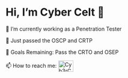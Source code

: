  <h1 align="left">Hi, I’m Cyber Celt 👋</h1>

👀 I’m currently working as a Penetration Tester

🌱 Just passed the OSCP and CRTP

🥅 Goals Remaining: Pass the CRTO and OSEP

📫 How to reach me: <a href="https://www.reddit.com/user/Cyb3rC3lt" target="blank"><img align="center" src="https://cdn.jsdelivr.net/npm/simple-icons@3.0.1/icons/reddit.svg" alt="Cyb3rC3lt" height="30" width="40" /></a>

